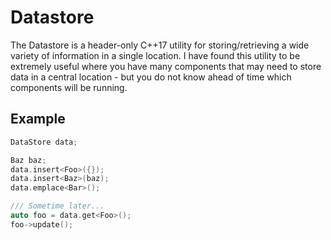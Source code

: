 # Datastore

The Datastore is a header-only C++17 utility for storing/retrieving a wide variety of information in a single location.  I have found this utility to be extremely useful where you have many components that may need to store data in a central location - but you do not know ahead of time which components will be running.

## Example

```cpp
DataStore data;

Baz baz;
data.insert<Foo>({});
data.insert<Baz>(baz);
data.emplace<Bar>();

/// Sometime later...
auto foo = data.get<Foo>();
foo->update();
```


